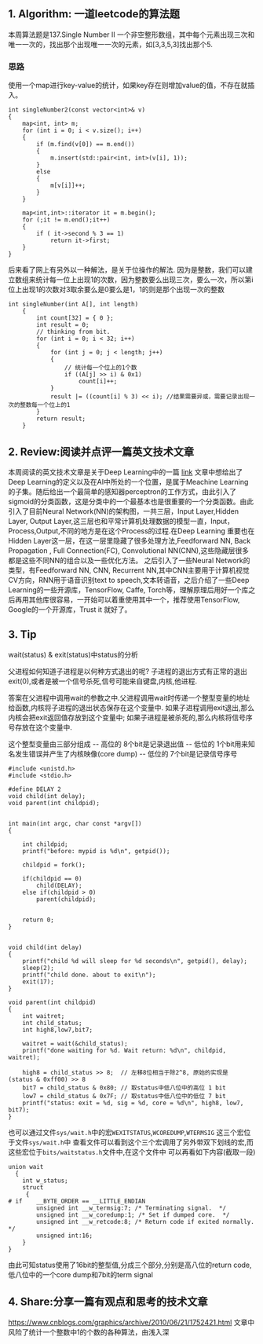 ## 1. Algorithm: 一道leetcode的算法题
本周算法题是137.Single Number II
一个非空整形数组，其中每个元素出现三次和唯一一次的，找出那个出现唯一一次的元素，如[3,3,5,3]找出那个5.

### 思路
使用一个map进行key-value的统计，如果key存在则增加value的值，不存在就插入。
```
int singleNumber2(const vector<int>& v)
{
	map<int, int> m;
	for (int i = 0; i < v.size(); i++)
	{
		if (m.find(v[0]) == m.end())
		{
			m.insert(std::pair<int, int>(v[i], 1));
		}
		else
		{
			m[v[i]]++;
		}
	}

	map<int,int>::iterator it = m.begin();
	for (;it != m.end();it++)
	{
		if ( it->second % 3 == 1)
			return it->first;
	}
}
```

后来看了网上有另外以一种解法，是关于位操作的解法.
因为是整数，我们可以建立数组来统计每一位上出现1的次数，因为整数要么出现三次，要么一次，所以第i位上出现1的次数对3取余要么是0要么是1，1的则是那个出现一次的整数

```
int singleNumber(int A[], int length)
	{
		int count[32] = { 0 };
		int result = 0;
		// thinking from bit.
		for (int i = 0; i < 32; i++)
		{
			for (int j = 0; j < length; j++)
			{
				// 统计每一个位上的1个数
				if ((A[j] >> i) & 0x1)
					count[i]++;
			}
			result |= ((count[i] % 3) << i); //结果需要异或，需要记录出现一次的整数每一个位上的1
		}
		return result;
	}
```

## 2. Review:阅读并点评一篇英文技术文章
本周阅读的英文技术文章是关于Deep Learning中的一篇
[link](https://medium.com/ub-women-data-scholars/introduction-to-deep-learning-bcae684488e0)
文章中想给出了Deep Learning的定义以及在AI中所处的一个位置，是属于Meachine Learning 的子集。随后给出一个最简单的感知器perceptron的工作方式，由此引入了sigmoid的分类函数，这是分类中的一个最基本也是很重要的一个分类函数。由此引入了目前Neural Network(NN)的架构图，一共三层，Input Layer,Hidden Layer, Output Layer,这三层也和平常计算机处理数据的模型一直，Input，Process,Output,不同的地方是在这个Process的过程.在Deep Learning 重要也在Hidden Layer这一层，在这一层里隐藏了很多处理方法,Feedforward NN, Back Propagation , Full Connection(FC), Convolutional NN(CNN),这些隐藏层很多都是这些不同NN的组合以及一些优化方法。
之后引入了一些Neural Network的类型，有Feedforward NN, CNN, Recurrent NN,其中CNN主要用于计算机视觉CV方向，RNN用于语音识别text to speech,文本转语音，之后介绍了一些Deep Learning的一些开源库，TensorFlow, Caffe, Torch等，理解原理后用好一个库之后再用其他库很容易，一开始可以着重使用其中一个，推荐使用TensorFlow, Google的一个开源库，Trust it 就好了。

## 3. Tip
wait(status) & exit(status)中status的分析

父进程如何知道子进程是以何种方式退出的呢? 子进程的退出方式有正常的退出exit(0),或者是被一个信号杀死,信号可能来自键盘,内核,他进程.

答案在父进程中调用wait的参数之中.父进程调用wait时传递一个整型变量的地址给函数,内核将子进程的退出状态保存在这个变量中. 如果子进程调用exit退出,那么内核会把exit返回值存放到这个变量中; 如果子进程是被杀死的,那么内核将信号序号存放在这个变量中.

这个整型变量由三部分组成 -- 高位的 8个bit是记录退出值 -- 低位的 1个bit用来知名发生错误并产生了内核映像(core dump) -- 低位的 7个bit是记录信号序号
```
#include <unistd.h>
#include <stdio.h>

#define DELAY 2
void child(int delay);
void parent(int childpid);


int main(int argc, char const *argv[])
{
	
	int childpid;
	printf("before: mypid is %d\n", getpid());

	childpid = fork();

	if(childpid == 0)
		child(DELAY);
	else if(childpid > 0)
		parent(childpid);


	return 0;
}


void child(int delay)
{
	printf("child %d will sleep for %d seconds\n", getpid(), delay);
	sleep(2);
	printf("child done. about to exit\n");
	exit(17);
}

void parent(int childpid)
{
	int waitret;
	int child_status;
	int high8,low7,bit7;

	waitret = wait(&child_status);
	printf("done waiting for %d. Wait return: %d\n", childpid, waitret);

	high8 = child_status >> 8;  // 左移8位相当于除2^8, 原始的实现是 (status & 0xff00) >> 8
	bit7 = child_status & 0x80; // 取status中低八位中的高位 1 bit
	low7 = child_status & 0x7F; // 取status中低八位中的低位 7 bit
	printf("status: exit = %d, sig = %d, core = %d\n", high8, low7, bit7);
}
```


也可以通过文件`sys/wait.h`中的宏`WEXITSTATUS`,`WCOREDUMP`,`WTERMSIG` 这三个宏位于文件`sys/wait.h`中 查看文件可以看到这个三个宏调用了另外带双下划线的宏,而这些宏位于`bits/waitstatus.h`文件中,在这个文件中 可以再看如下内容(截取一段)
```
union wait
  {
    int w_status;
    struct
     {
# if    __BYTE_ORDER == __LITTLE_ENDIAN
        unsigned int __w_termsig:7; /* Terminating signal.  */
        unsigned int __w_coredump:1; /* Set if dumped core.  */
        unsigned int __w_retcode:8; /* Return code if exited normally.  */
        unsigned int:16;
    }
}
```

由此可知status使用了16bit的整型值,分成三个部分,分别是高八位的return code,低八位中的一个core dump和7bit的term signal

## 4. Share:分享一篇有观点和思考的技术文章

https://www.cnblogs.com/graphics/archive/2010/06/21/1752421.html
文章中风险了统计一个整数中1的个数的各种算法，由浅入深

